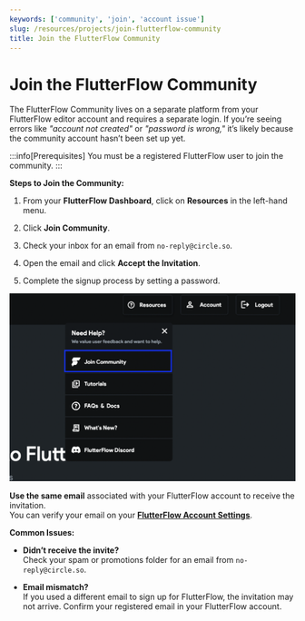 ```yaml
---
keywords: ['community', 'join', 'account issue']
slug: /resources/projects/join-flutterflow-community
title: Join the FlutterFlow Community
---
```


# Join the FlutterFlow Community

The FlutterFlow Community lives on a separate platform from your FlutterFlow editor account and requires a separate login. If you’re seeing errors like _"account not created"_ or _"password is wrong,"_ it’s likely because the community account hasn’t been set up yet.

:::info[Prerequisites]
You must be a registered FlutterFlow user to join the community.
:::

**Steps to Join the Community:**

  1. From your **FlutterFlow Dashboard**, click on **Resources** in the left-hand menu.

  2. Click **Join Community**.

  3. Check your inbox for an email from `no-reply@circle.so`.

  4. Open the email and click **Accept the Invitation**.

  5. Complete the signup process by setting a password.

  ![](imgs/20250430121510782041.png)

  **Use the same email** associated with your FlutterFlow account to receive the invitation.  
  You can verify your email on your **[FlutterFlow Account Settings](/settings/account)**.

**Common Issues:**

  - **Didn’t receive the invite?**  
    Check your spam or promotions folder for an email from `no-reply@circle.so`.

  - **Email mismatch?**  
    If you used a different email to sign up for FlutterFlow, the invitation may not arrive. Confirm your registered email in your FlutterFlow account.

